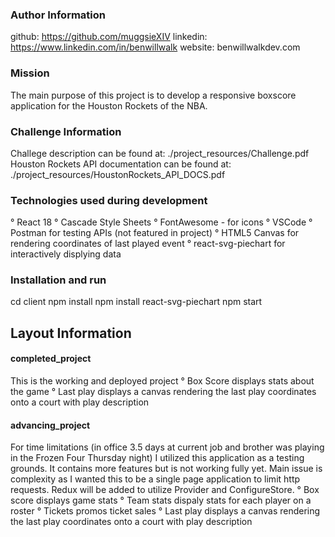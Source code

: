 ### Author Information
github: https://github.com/muggsieXIV 
linkedin: https://www.linkedin.com/in/benwillwalk 
website: benwillwalkdev.com 

### Mission
The main purpose of this project is to develop a responsive boxscore application for the Houston Rockets of the NBA. 

### Challenge Information
Challege description can be found at: 
    ./project_resources/Challenge.pdf
Houston Rockets API documentation can be found at: 
    ./project_resources/HoustonRockets_API_DOCS.pdf

### Technologies used during development
° React 18
° Cascade Style Sheets 
° FontAwesome - for icons
° VSCode 
° Postman for testing APIs (not featured in project)
° HTML5 Canvas for rendering coordinates of last played event 
° react-svg-piechart for interactively displying data 

### Installation and run
cd client
npm install
npm install react-svg-piechart 
npm start 

## Layout Information 
#### completed_project 
This is the working and deployed project
° Box Score displays stats about the game 
° Last play displays a canvas rendering the last play coordinates onto a court with play description

#### advancing_project 
For time limitations (in office 3.5 days at current job and brother was playing in the Frozen Four Thursday night) I utilized this
application as a testing grounds. It contains more features but is not working fully yet. Main issue is complexity as I wanted this
to be a single page application to limit http requests. Redux will be added to utilize Provider and ConfigureStore. 
° Box score displays game stats
° Team stats dispaly stats for each player on a roster 
° Tickets promos ticket sales 
° Last play displays a canvas rendering the last play coordinates onto a court with play description 

